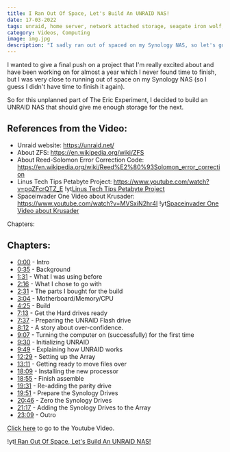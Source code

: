 ```yaml
---
title: I Ran Out Of Space, Let's Build An UNRAID NAS!
date: 17-03-2022
tags: unraid, home server, network attached storage, seagate iron wolf, synology,seagate, silverstone ds380, amd a4 4400, amd a8, computing, videos, nas
category: Videos, Computing
image: img.jpg
description: "I sadly ran out of spaced on my Synology NAS, so let's go through building an UNRAID server to replace it"
---
```


I wanted to give a final push on a project that I'm really excited about and have been working on for almost a year which I never found time to finish, but I was very close to running out of space on my Synology NAS (so I guess I didn't have time to finish it again).

So for this unplanned part of The Eric Experiment, I decided to build an UNRAID NAS that should give me enough storage for the next.

## References from the Video:

- Unraid website: https://unraid.net/
- About ZFS: https://en.wikipedia.org/wiki/ZFS
- About Reed-Solomon Error Correction Code: https://en.wikipedia.org/wiki/Reed%E2%80%93Solomon_error_correction
- Linus Tech Tips Petabyte Project: https://www.youtube.com/watch?v=pqZFcrQTZ_E
  !yt[Linus Tech Tips Petabyte Project](https://www.youtube.com/watch?v=pqZFcrQTZ_E)
- Spaceinvader One Video about Krusader: https://www.youtube.com/watch?v=MVSxiN2hr4I
  !yt[Spaceinvader One Video about Krusader](https://www.youtube.com/watch?v=MVSxiN2hr4I)

Chapters:

## Chapters:

- [0:00](https://www.youtube.com/watch?v=vrMCfrqkMzU&t=0) - Intro
- [0:35](https://www.youtube.com/watch?v=vrMCfrqkMzU&t=35) - Background
- [1:31](https://www.youtube.com/watch?v=vrMCfrqkMzU&t=91) - What I was using before
- [2:16](https://www.youtube.com/watch?v=vrMCfrqkMzU&t=136) - What I chose to go with
- [2:31](https://www.youtube.com/watch?v=vrMCfrqkMzU&t=151) - The parts I bought for the build
- [3:04](https://www.youtube.com/watch?v=vrMCfrqkMzU&t=184) - Motherboard/Memory/CPU
- [4:25](https://www.youtube.com/watch?v=vrMCfrqkMzU&t=265) - Build
- [7:13](https://www.youtube.com/watch?v=vrMCfrqkMzU&t=433) - Get the Hard drives ready
- [7:37](https://www.youtube.com/watch?v=vrMCfrqkMzU&t=457) - Preparing the UNRAID Flash drive
- [8:12](https://www.youtube.com/watch?v=vrMCfrqkMzU&t=492) - A story about over-confidence.
- [9:07](https://www.youtube.com/watch?v=vrMCfrqkMzU&t=547) - Turning the computer on (successfully) for the first time
- [9:30](https://www.youtube.com/watch?v=vrMCfrqkMzU&t=570) - Initializing UNRAID
- [9:49](https://www.youtube.com/watch?v=vrMCfrqkMzU&t=589) - Explaining how UNRAID works
- [12:29](https://www.youtube.com/watch?v=vrMCfrqkMzU&t=749) - Setting up the Array
- [13:11](https://www.youtube.com/watch?v=vrMCfrqkMzU&t=791) - Getting ready to move files over
- [18:09](https://www.youtube.com/watch?v=vrMCfrqkMzU&t=1089) - Installing the new processor
- [18:55](https://www.youtube.com/watch?v=vrMCfrqkMzU&t=1135) - Finish assemble
- [19:31](https://www.youtube.com/watch?v=vrMCfrqkMzU&t=1171) - Re-adding the parity drive
- [19:51](https://www.youtube.com/watch?v=vrMCfrqkMzU&t=1191) - Prepare the Synology Drives
- [20:46](https://www.youtube.com/watch?v=vrMCfrqkMzU&t=1246) - Zero the Synology Drives
- [21:17](https://www.youtube.com/watch?v=vrMCfrqkMzU&t=1277) - Adding the Synology Drives to the Array
- [23:09](https://www.youtube.com/watch?v=vrMCfrqkMzU&t=1389) - Outro

[Click here](https://www.youtube.com/watch?v=vrMCfrqkMzU) to go to the Youtube Video.

!yt[I Ran Out Of Space, Let's Build An UNRAID NAS!](https://www.youtube.com/watch?v=vrMCfrqkMzU)
